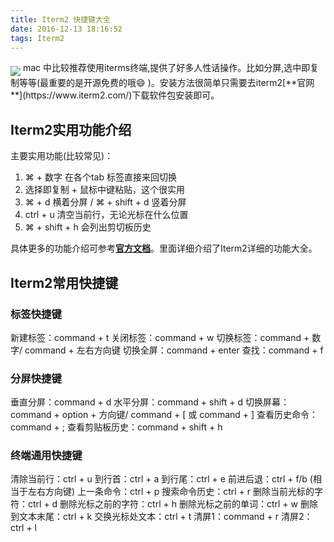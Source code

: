 ```yaml
---
title: Iterm2 快捷键大全
date: 2016-12-13 18:16:52
tags: Iterm2
---
```


<img src=https://www.iterm2.com/img/logo.jpg align=middle />
mac 中比较推荐使用iterms终端,提供了好多人性话操作。比如分屏,选中即复制等等(最重要的是开源免费的哦😄 )。安装方法很简单只需要去iterm2[**官网**](https://www.iterm2.com/)下载软件包安装即可。

## Iterm2实用功能介绍

主要实用功能(比较常见)：
1. ⌘ + 数字 在各个tab 标签直接来回切换
2. 选择即复制 + 鼠标中键粘贴，这个很实用
3. ⌘ + d 横着分屏 / ⌘ + shift + d 竖着分屏
4. ctrl + u 清空当前行，无论光标在什么位置
5. ⌘ + shift + h 会列出剪切板历史

具体更多的功能介绍可参考[**官方文档**](https://www.iterm2.com/features.html)。里面详细介绍了Iterm2详细的功能大全。

## Iterm2常用快捷键

### 标签快捷键

新建标签：command + t
关闭标签：command + w
切换标签：command + 数字/ command + 左右方向键
切换全屏：command + enter
查找：command + f

### 分屏快捷键

垂直分屏：command + d
水平分屏：command + shift + d
切换屏幕：command + option + 方向键/ command + [ 或 command + ]
查看历史命令：command + ;
查看剪贴板历史：command + shift + h

### 终端通用快捷键

清除当前行：ctrl + u
到行首：ctrl + a
到行尾：ctrl + e
前进后退：ctrl + f/b (相当于左右方向键)
上一条命令：ctrl + p
搜索命令历史：ctrl + r
删除当前光标的字符：ctrl + d
删除光标之前的字符：ctrl + h
删除光标之前的单词：ctrl + w
删除到文本末尾：ctrl + k
交换光标处文本：ctrl + t
清屏1：command + r
清屏2：ctrl + l


